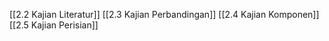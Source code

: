 

 
[[2.2 Kajian Literatur]]
[[2.3 Kajian Perbandingan]]
[[2.4 Kajian Komponen]]
[[2.5 Kajian Perisian]]